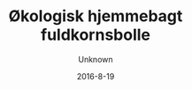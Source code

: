 ---
title: 'Økologisk hjemmebagt fuldkornsbolle'
color: '#ffffff'
price: '15'
size: '1'
description: 'Tilføj økologisk smør (4,-) og pålæg (5,-). Vælg mellem: økologisk ost, spegepølse, syltetøj, økologisk peanut butter, skinke og nutella'
image: 1ed582b6d5cf21d538a173c393ac924eea86e770
category: breakfast
tags: Morgenmad
meta:
    id: b875df6b648bd7ca2592cda333d8edb71c830dac
    parentId: f20f57fa9c3d8bff0902cfb33f350091a3a48d51
    language: da
date: '2016-8-19'
author: Unknown
---